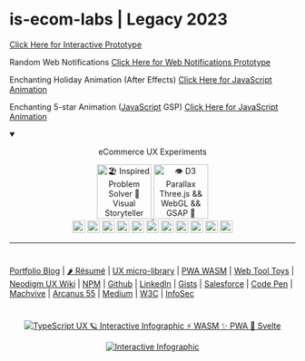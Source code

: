 # is-ecom-labs | Legacy 2023

[Click Here for Interactive Prototype](https://neodigm.github.io/is-ecom-labs/prototypes.html)

Random Web Notifications
[Click Here for Web Notifications Prototype](https://neodigm.github.io/is-ecom-labs/fundraising_admin/fundraising_admin.htm)

Enchanting Holiday Animation (After Effects)
[Click Here for JavaScript Animation](https://neodigm.github.io/is-ecom-labs/vivid)

Enchanting 5-star Animation ([JavaScript](https://www.thescottkrause.com/tags/javascript/) GSP)
[Click Here for JavaScript Animation](https://neodigm.github.io/is-ecom-labs/ltdc_vivid2/)

<details open>
    <summary open>
<p align="center">
eCommerce UX Experiments
</p>
  </summary>
 <p align="center">
<a href="https://www.thescottkrause.com/emerging_tech/curated-creative-links/">
<img src="https://neodigm.github.io/vivid_vector_alphabet/wasm/vvu.svg" width="96" alt="🏖️ Inspired Problem Solver 🚀 Visual Storyteller">
<img src="https://neodigm.github.io/vivid_vector_alphabet/wasm/vvx.svg" width="96" alt="👁️ D3 Parallax Three.js && WebGL && GSAP 🍭">
</a>
<br>
<img src="https://neodigm.github.io/vivid_vector_alphabet/wasm/vvi.svg" width="22" alt="🏖️ Inspired Problem Solver 🚀 Visual Storyteller ">
<img src="https://neodigm.github.io/vivid_vector_alphabet/wasm/vvn.svg" width="22" alt="3d 🌑🌒🌓🌔🌕🌖🌗🌘🌑 ">
<img src="https://neodigm.github.io/vivid_vector_alphabet/wasm/vvt.svg" width="22" alt="Three.js 🚀 TypeScript 🍭 WASM ✨ Go">
<img src="https://neodigm.github.io/vivid_vector_alphabet/wasm/vve.svg" width="22" alt="3d dice">
<img src="https://neodigm.github.io/vivid_vector_alphabet/wasm/vvr.svg" width="22" alt="3d dice TypeScript ⚡ WASM ✨ Vue.J 🚀 Svelte">
<img src="https://neodigm.github.io/vivid_vector_alphabet/wasm/vva.svg" width="22" alt="👁️ D3 Parallax Three.js && WebGL && GSAP 🍭">
<img src="https://neodigm.github.io/vivid_vector_alphabet/wasm/vvc.svg" width="22" alt="3d dice">
<img src="https://neodigm.github.io/vivid_vector_alphabet/wasm/vvt.svg" width="22" alt="3d dice">
<img src="https://neodigm.github.io/vivid_vector_alphabet/wasm/vvi.svg" width="22" alt="3d dice">
<img src="https://neodigm.github.io/vivid_vector_alphabet/wasm/vvv.svg" width="22" alt="3d dice">
<img src="https://neodigm.github.io/vivid_vector_alphabet/wasm/vve.svg" width="22" alt="3d 🌑🌒🌓🌔🌕🌖🌗🌘🌑 ">
<br>
</p>
</details>

---
#
[Portfolio Blog](https://www.theScottKrause.com) |
[🌶️ Résumé](https://thescottkrause.com/Arcanus_Scott_C_Krause_2023.pdf) |
[UX micro-library](https://thescottkrause.com/emerging_tech/neodigm55_ux_library/) |
[PWA WASM](https://www.thescottkrause.com/emerging_tech/curated-pwa-links/) |
[Web Tool Toys](https://www.webtooltoys.com/) |
[Neodigm UX Wiki](https://github.com/arcanus55/neodigm55/wiki/Cheat-Sheet) | 
[NPM](https://www.npmjs.com/~neodigm) |
[Github](https://github.com/neodigm) |
[LinkedIn](https://www.linkedin.com/in/neodigm555/) |
[Gists](https://gist.github.com/neodigm?direction=asc&sort=created) |
[Salesforce](https://trailblazer.me/id/skrause) |
[Code Pen](https://codepen.io/neodigm24) |
[Machvive](https://www.machfivemarketing.com/accelerators/google_analytics_ga4_migration/) |
[Arcanus 55](https://www.arcanus55.com/?trusted55=A55PV2) |
[Medium](https://medium.com/@neo5ive/accessibility-%EF%B8%8F-ecommerce-552d4d35cd66) |
[W3C](https://www.w3.org/users/123844) |
[InfoSec](https://arcanus55.medium.com/offline-vs-cloud-password-managers-51b1fbebe301)
#
<p align="center">
	  <a target="_blank" href="https://www.thescottkrause.com/emerging_tech/cytoscape_dataviz_skills/">
	  	<img src="https://neodigm.github.io/brand_logo_graphic_design/fantastic/discerning/22.webp" alt="TypeScript UX 🪐 Interactive Infographic ⚡ WASM ✨ PWA 🍭 Svelte">
	  </a>
</p>

<p align="center">
  <a target="_blank" href="https://www.thescottkrause.com">
    <img src="https://neodigm.github.io/pan-fried-monkey-fisticuffs/thescottkrause_contact_card.png" title="UX PWA TypeScript ⚡ WASM ✨ Vue.js 🍭 ThreeJS 🌶️ HTMLX" alt="Interactive Infographic">
  </a>
</p>

